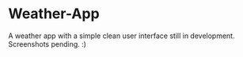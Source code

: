 # Weather-App
A weather app with a simple clean user interface still in development. Screenshots pending. :)
